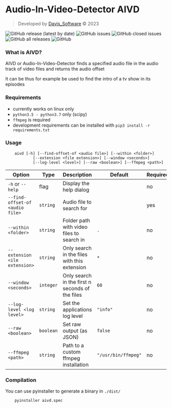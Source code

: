 # Audio-In-Video-Detector AIVD

> Developed by [Davis_Software](https://github.com/Davis-Software) &copy; 2023

![GitHub release (latest by date)](https://img.shields.io/github/v/release/Davis-Software/aivd?style=for-the-badge)
![GitHub issues](https://img.shields.io/github/issues-raw/Davis-Software/aivd?style=for-the-badge)
![GitHub closed issues](https://img.shields.io/github/issues-closed/Davis-Software/aivd?style=for-the-badge)
![GitHub all releases](https://img.shields.io/github/downloads/Davis-Software/aivd/total?style=for-the-badge)
![GitHub](https://img.shields.io/github/license/Davis-Software/aivd?style=for-the-badge)

### What is AIVD?
AIVD or Audio-In-Video-Detector finds a specified audio file in the audio track
of video files and returns the audio offset

It can be thus for example be used to find the intro of a tv show in its episodes

### Requirements
* currently works on linux only
* `python3.5 - python3.7` only (scipy)
* `ffmpeg` is required
* development requirements can be installed with `pip3 install -r requirements.txt`

### Usage
```shell
    aivd [-h] [--find-offset-of <audio file>] [--within <folder>]
            [--extension <file extension>] [--window <seconds>]
            [--log-level <level>] [--raw <boolean>] [--ffmpeg <path>]
```

| Option                          | Type      | Description                                     | Default             | Required |
|---------------------------------|-----------|-------------------------------------------------|---------------------|----------|
| `-h` or `--help`                | flag      | Display the help dialog                         |                     | no       |
| `--find-offset-of <audio file>` | `string`  | Audio file to search for                        |                     | yes      |
| `--within <folder>`             | `string`  | Folder path with video files to search in       | `.`                 | no       |
| `--extension <ile extension>`   | `string`  | Only search in the files with this extension    | `*`                 | no       |
| `--window <seconds>`            | `integer` | Only search in the first n seconds of the files | `60`                | no       |
| `--log-level <log level>`       | `string`  | Set the applications log level                  | `"info"`            | no       |
| `--raw <boolean>`               | `boolean` | Set raw output (as JSON)                        | `false`             | no       |
| `--ffmpeg <path>`               | `string`  | Path to a custom ffmpeg installation            | `"/usr/bin/ffmpeg"` | no       |

### Compilation
You can use pyinstaller to generate a binary in `./dist/`
```shell
    pyinstaller aivd.spec
```
